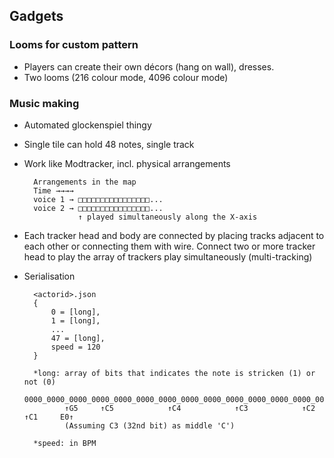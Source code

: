 ## Gadgets ##

### Looms for custom pattern ###

- Players can create their own décors (hang on wall), dresses.
- Two looms (216 colour mode, 4096 colour mode)


### Music making ###

- Automated glockenspiel thingy
- Single tile can hold 48 notes, single track
- Work like Modtracker, incl. physical arrangements

        Arrangements in the map
        Time →→→→ 
        voice 1 → □□□□□□□□□□□□□□□□...
        voice 2 → □□□□□□□□□□□□□□□□...
                  ↑ played simultaneously along the X-axis
                  
- Each tracker head and body are connected by placing tracks adjacent to each other or connecting them with wire.
Connect two or more tracker head to play the array of trackers play simultaneously (multi-tracking)
                  
- Serialisation

        <actorid>.json
        {
            0 = [long],
            1 = [long],
            ...
            47 = [long],
            speed = 120
        }
        
        *long: array of bits that indicates the note is stricken (1) or not (0)
               0000_0000_0000_0000_0000_0000_0000_0000_0000_0000_0000_0000_0000_0000_0000_0000
               ↑G5     ↑C5            ↑C4            ↑C3            ↑C2            ↑C1     E0↑
               (Assuming C3 (32nd bit) as middle 'C')
               
        *speed: in BPM
